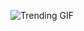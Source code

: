 ![Trending GIF](https://media1.giphy.com/media/v1.Y2lkPThiYjIxNzcyazl2YzBzZGppYWduYmt4MGVieGF5eXNqNGJiOTc0eXVvY2NmN2lpbyZlcD12MV9naWZzX3NlYXJjaCZjdD1n/2jMtpIi8mhE8ctiMtK/giphy.gif)
